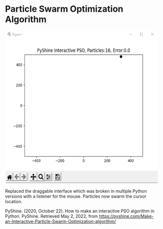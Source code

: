 # Particle Swarm Optimization Algorithm

<p align="center">
  <img width="500" height="500" src="https://github.com/SagerKudrick/mouse_particle_swarm/blob/main/swarm.gif">
</p>
Replaced the draggable interface which was broken in multiple Python versions with a listener for the mouse. Particles now swarm the cursor location.

PyShine. (2020, October 22). How to make an interactive PSO algorithm in Python. PyShine. Retrieved May 2, 2022, from https://pyshine.com/Make-an-Interactive-Particle-Swarm-Optimization-algorithm/ 

